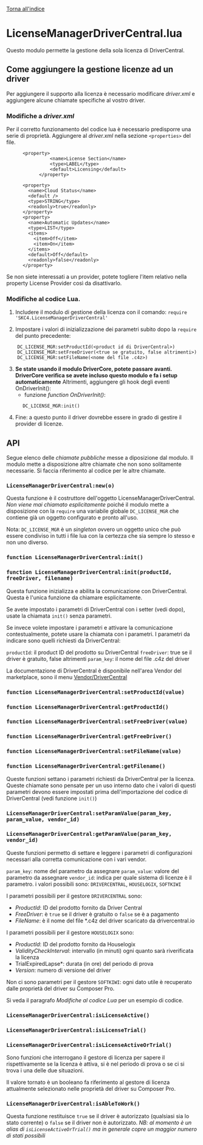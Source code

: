[Torna all'indice](index.md)

# LicenseManagerDriverCentral.lua

Questo modulo permette la gestione della sola licenza di DriverCentral.

## Come aggiungere la gestione licenze ad un driver

Per aggiungere il supporto alla licenza è necessario modificare _driver.xml_ e aggiungere alcune chiamate specifiche al vostro driver.

### Modifiche a _driver.xml_

Per il corretto funzionamento del codice lua è necessario predisporre una serie di proprietà. Aggiungere al _driver.xml_ nella sezione `<properties>` del file.
```
      <property>
				<name>License Section</name>
				<type>LABEL</type>
				<default>Licensing</default>
			</property>

      <property>
        <name>Cloud Status</name>
        <default />
        <type>STRING</type>
        <readonly>true</readonly>
      </property>
      <property>
        <name>Automatic Updates</name>
        <type>LIST</type>
        <items>
          <item>Off</item>
          <item>On</item>
        </items>
        <default>Off</default>
        <readonly>false</readonly>
      </property>
```

Se non siete interessati a un provider, potete togliere l'item relativo nella property License Provider così da disattivarlo.

### Modifiche al codice Lua.

1. Includere il modulo di gestione della licenza con il comando:
    `require 'SKC4.LicenseManagerDriverCentral'`

2. Impostare i valori di inizializzazione dei parametri subito dopo la `require` del punto precedente:
```
    DC_LICENSE_MGR:setProductId(<product id di DriverCentral>)
    DC_LICENSE_MGR:setFreeDriver(<true se gratuito, false altrimenti>)
    DC_LICENSE_MGR:setFileName(<nome del file .c4z>)
```

3. **Se state usando il modulo DriverCore, potete passare avanti. DriverCore verifica se avete incluso questo modulo e fa i setup automaticamente** Altrimenti, aggiungere gli hook degli eventi OnDriverInit():
    * funzione _function OnDriverInit()_:
```
      DC_LICENSE_MGR:init()
```

4. Fine: a questo punto il driver dovrebbe essere in grado di gestire il provider di licenze.

## API 

Segue elenco delle *chiamate pubbliche* messe a diposizione dal modulo. Il modulo mette a disposizione altre chiamate che non sono solitamente necessarie. Si faccia riferimento al codice per le altre chiamate.

### `LicenseManagerDriverCentral:new(o)`

Questa funzione è il costruttore dell'oggetto LicenseManagerDriverCentral. *Non viene mai chiamato esplicitamente* poiché il modulo mette a disposizione con la `require` una variabile globale `DC_LICENSE_MGR` che contiene già un oggetto configurato e pronto all'uso. 

Nota: `DC_LICENSE_MGR` è un _singleton_ ovvero un oggetto unico che può essere condiviso in tutti i file lua con la certezza che sia sempre lo stesso e non uno diverso.

### `function LicenseManagerDriverCentral:init()`
### `function LicenseManagerDriverCentral:init(productId, freeDriver, filename)`
Questa funzione inizializza e abilita la comunicazione con DriverCentral. Questa è l'unica funzione da chiamare esplicitamente.

Se avete impostato i parametri di DriverCentral con i setter (vedi dopo), usate la chiamata `init()` senza parametri.

Se invece volete impostare i parametri e attivare la comunicazione contestualmente, potete usare la chiamata con i parametri.
I parametri da indicare sono quelli richiesti da DriverCentral:

`productId`:    il product ID del prodotto su DriverCentral
`freeDriver`:   true se il driver è gratuito, false altrimenti
`param_key`:    il nome del file .c4z del driver

La documentazione di DriverCentral è disponibile nell'area Vendor del marketplace, sono il menu [Vendor/DriverCentral](https://drivercentral.io/vendor.php?dispatch=view_api.new)

### `function LicenseManagerDriverCentral:setProductId(value)`
### `function LicenseManagerDriverCentral:getProductId()`
### `function LicenseManagerDriverCentral:setFreeDriver(value)`
### `function LicenseManagerDriverCentral:getFreeDriver()`
### `function LicenseManagerDriverCentral:setFileName(value)`
### `function LicenseManagerDriverCentral:getFilename()`
Queste funzioni settano i parametri richiesti da DriverCentral per la licenza. Queste chiamate sono pensate per un uso interno dato che i valori di questi parametri devono essere impostati prima dell'importazione del codice di DriverCentral (vedi funzione `init()`)


### `LicenseManagerDriverCentral:setParamValue(param_key, param_value, vendor_id)`
### `LicenseManagerDriverCentral:getParamValue(param_key, vendor_id)`
Queste funzioni permetto di settare e leggere i parametri di configurazioni necessari alla corretta comunicazione con i vari vendor.

`param_key`:    nome del parametro da assegnare
`param_value`:  valore del parametro da assegnare
`vendor_id`:    indica per quale sistema di licenze è il parametro. i valori possibili sono: `DRIVERCENTRAL`, `HOUSELOGIX`, `SOFTKIWI`

I parametri possibili per il gestore `DRIVERCENTRAL` sono:
  * *ProductId*: ID del prodotto fornito da Driver Central
  * *FreeDriver*:  è `true` se il driver è gratuito o `false` se è a pagamento
  * *FileName*: è il nome del file *.c4z del driver scaricato da drivercentral.io

I parametri possibili per il gestore `HOUSELOGIX` sono:
  * *ProductId*: ID del prodotto fornito da Houselogix
  * *ValidityCheckInterval*: intervallo (in minuti) ogni quanto sarà riverificata la licenza
  * TrialExpiredLapse*: durata (in ore) del periodo di prova
  * *Version*: numero di versione del driver

Non ci sono parametri per il gestore `SOFTKIWI`: ogni dato utile è recuperato dalle proprietà del driver su Composer Pro.


Si veda il paragrafo _Modifiche al codice Lua_ per un esempio di codice.

### `LicenseManagerDriverCentral:isLicenseActive()`
### `LicenseManagerDriverCentral:isLicenseTrial()`
### `LicenseManagerDriverCentral:isLicenseActiveOrTrial()`
Sono funzioni che interrogano il gestore di licenza per sapere il rispettivamente se la licenza è attiva, si è nel periodo di prova o se ci si trova i una delle due situazioni.

Il valore tornato è un booleano fa riferimento al gestore di licenza attualmente selezionato nelle proprietà del driver su Composer Pro.

### `LicenseManagerDriverCentral:isAbleToWork()`
Questa funzione restituisce `true` se il driver è autorizzato (qualsiasi sia lo stato corrente) o `false` se il driver non è autorizzato. _NB: al momento è un alias di `isLicenseActiveOrTrial()` ma in generale copre un maggior numero di stati possibili_


